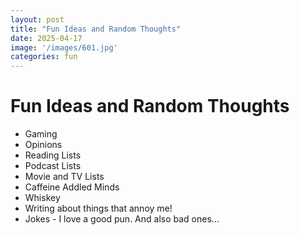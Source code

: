 ```yaml
---
layout: post
title: "Fun Ideas and Random Thoughts"
date: 2025-04-17
image: '/images/601.jpg'
categories: fun
---
```


# Fun Ideas and Random Thoughts

- Gaming
- Opinions
- Reading Lists
- Podcast Lists
- Movie and TV Lists
- Caffeine Addled Minds
- Whiskey
- Writing about things that annoy me!
- Jokes - I love a good pun. And also bad ones...